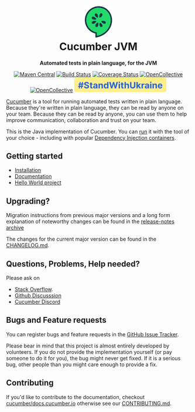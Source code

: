 <h1 align="center">
  <img src="https://raw.githubusercontent.com/cucumber/cucumber-js/46a5a78107be27e99c6e044c69b6e8f885ce456c/docs/images/logo.svg" alt="Cucumber logo" width="75">
  <br>
  Cucumber JVM
</h1>
<p align="center">
  <b>Automated tests in plain language, for the JVM</b>
</p>

<div align="center">

[![Maven Central](https://img.shields.io/maven-central/v/io.cucumber/cucumber-java?style=flat&color=dark-green&label=Maven%20Central)](https://central.sonatype.com/artifact/io.cucumber/cucumber-java)
[![Build Status](https://github.com/cucumber/cucumber-jvm/actions/workflows/release-java.yml/badge.svg)](https://github.com/cucumber/cucumber-jvm/actions)
[![Coverage Status](https://codecov.io/gh/cucumber/cucumber-jvm/branch/main/graph/badge.svg)](https://codecov.io/gh/cucumber/cucumber-jvm/branch/main)
[![OpenCollective](https://opencollective.com/cucumber/backers/badge.svg)](https://opencollective.com/cucumber)
[![OpenCollective](https://opencollective.com/cucumber/sponsors/badge.svg)](https://opencollective.com/cucumber)
[![#StandWithUkraine](https://raw.githubusercontent.com/vshymanskyy/StandWithUkraine/main/badges/StandWithUkraine.svg)](https://vshymanskyy.github.io/StandWithUkraine)

</div>

[Cucumber](https://github.com/cucumber) is a tool for running automated tests written in plain language. Because they're
written in plain language, they can be read by anyone on your team. Because they can be
read by anyone, you can use them to help improve communication, collaboration and trust on
your team.

This is the Java implementation of Cucumber. You can [run](https://cucumber.io/docs/cucumber/api/#running-cucumber) it with
the tool of your choice - including with popular
[Dependency Injection containers](https://cucumber.io/docs/installation/java/#dependency-injection).

## Getting started

* [Installation](https://cucumber.io/docs/installation/java/)
* [Documentation](https://cucumber.io/docs/cucumber/)
* [Hello World project](https://github.com/cucumber/cucumber-java-skeleton)

## Upgrading?

Migration instructions from previous major versions and a long form
explanation of noteworthy changes can be found in the [release-notes archive](release-notes)

The changes for the current major version can be found in the [CHANGELOG.md](CHANGELOG.md).

## Questions, Problems, Help needed?

Please ask on

* [Stack Overflow](https://stackoverflow.com/questions/tagged/cucumber-jvm).
* [Github Discusssion](https://github.com/orgs/cucumber/discussions)
* [Cucumber Discord](https://cucumber.io/docs/community/get-in-touch/#discord)

## Bugs and Feature requests

You can register bugs and feature requests in the
[GitHub Issue Tracker](https://github.com/cucumber/cucumber-jvm/issues).

Please bear in mind that this project is almost entirely developed by
volunteers. If you do not provide the implementation yourself (or pay someone
to do it for you), the bug might never get fixed. If it is a serious bug, other
people than you might care enough to provide a fix.

## Contributing

If you'd like to contribute to the documentation, checkout
[cucumber/docs.cucumber.io](https://github.com/cucumber/docs.cucumber.io)
otherwise see our
[CONTRIBUTING.md](https://github.com/cucumber/cucumber-jvm/blob/main/CONTRIBUTING.md).

